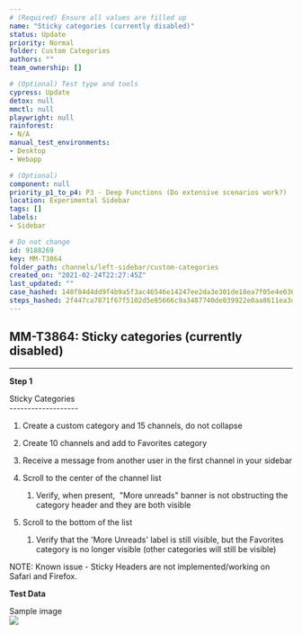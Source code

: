 ```yaml
---
# (Required) Ensure all values are filled up
name: "Sticky categories (currently disabled)"
status: Update
priority: Normal
folder: Custom Categories
authors: ""
team_ownership: []

# (Optional) Test type and tools
cypress: Update
detox: null
mmctl: null
playwright: null
rainforest: 
- N/A
manual_test_environments: 
- Desktop
- Webapp

# (Optional)
component: null
priority_p1_to_p4: P3 - Deep Functions (Do extensive scenarios work?)
location: Experimental Sidebar
tags: []
labels: 
- Sidebar

# Do not change
id: 9188269
key: MM-T3864
folder_path: channels/left-sidebar/custom-categories
created_on: "2021-02-24T22:27:45Z"
last_updated: ""
case_hashed: 148f84d4dd9f4b9a5f3ac46546e14247ee2da3e301de18ea7f05e4e0367b2e39350334c0cfa9100ecf7ec80c60416d0c
steps_hashed: 2f447ca7871f67f5102d5e85666c9a3487740de039922e0aa8611ea3d5e948c97a04f0d6d780ff3ac52bb07bdf86caf9
---
```


## MM-T3864: Sticky categories (currently disabled)

---

**Step 1**

Sticky Categories\
\-------------------

1. Create a custom category and 15 channels, do not collapse

2. Create 10 channels and add to Favorites category

3. Receive a message from another user in the first channel in your sidebar

4. Scroll to the center of the channel list

   1. Verify, when present,  "More unreads" banner is not obstructing the category header and they are both visible

5. Scroll to the bottom of the list 

   1. Verify that the 'More Unreads' label is still visible, but the Favorites category is no longer visible (other categories will still be visible)

NOTE: Known issue - Sticky Headers are not implemented/working on Safari and Firefox.

**Test Data**

Sample image\
![](https://smartbear-tm4j-prod-us-west-2-attachment-rich-text.s3.us-west-2.amazonaws.com/embedded-f3277290f945470c4add5d21ef3dc7ca7b74388fc7152bfb6b99ae58c66a95a8-1614204542919-Screen+Shot+2021-02-24+at+5.06.12+PM.png)
